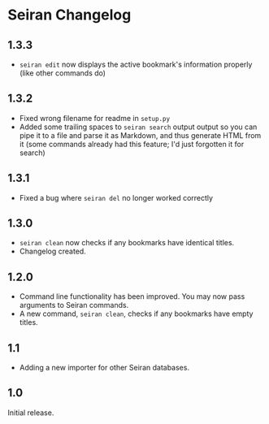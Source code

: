 # Seiran Changelog

## 1.3.3

+ `seiran edit` now displays the active bookmark's information properly (like other commands do)

## 1.3.2

+ Fixed wrong filename for readme in `setup.py`
+ Added some trailing spaces to `seiran search` output output so you can pipe it to a file and parse it as Markdown, and thus generate HTML from it (some commands already had this feature; I'd just forgotten it for search)

## 1.3.1

+ Fixed a bug where `seiran del` no longer worked correctly

## 1.3.0
+ `seiran clean` now checks if any bookmarks have identical titles.
+ Changelog created.

## 1.2.0
+ Command line functionality has been improved. You may now pass arguments to Seiran commands.
+ A new command, `seiran clean`, checks if any bookmarks have empty titles.

## 1.1

+ Adding a new importer for other Seiran databases.

## 1.0

Initial release.
